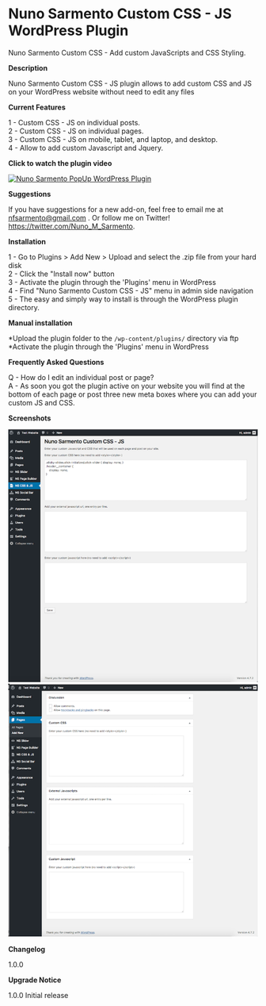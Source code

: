 #  Nuno Sarmento Custom CSS - JS WordPress Plugin


Nuno Sarmento Custom CSS - Add custom JavaScripts and CSS Styling.


**Description**

Nuno Sarmento Custom CSS - JS plugin allows to add custom CSS and JS on your WordPress website without need to edit any files



**Current Features**

1 -  Custom CSS - JS on individual posts. <br />
2 -  Custom CSS - JS on individual pages. <br />
3 -  Custom CSS - JS on mobile, tablet, and laptop, and desktop. <br />
4 -  Allow to add custom Javascript and Jquery. <br />



**Click to watch the plugin video**

[![Nuno Sarmento PopUp WordPress Plugin](https://i.ytimg.com/vi/P-tGKurW_f8/1.jpg)](https://www.youtube.com/watch?v=x063GEwTfUA)




**Suggestions**

If you have suggestions for a new add-on, feel free to email me at nfsarmento@gmail.com .
Or follow me on Twitter!
https://twitter.com/Nuno_M_Sarmento.



**Installation**

1 - Go to Plugins > Add New > Upload and select the .zip file from your hard disk <br />
2 - Click the "Install now" button <br />
3 - Activate the plugin through the 'Plugins' menu in WordPress <br />
4 - Find "Nuno Sarmento Custom CSS - JS" menu in admin side navigation <br />
5 - The easy and simply way to install is through the WordPress plugin directory. <br />



**Manual installation**

*Upload the plugin folder to the `/wp-content/plugins/` directory via ftp
*Activate the plugin through the 'Plugins' menu in WordPress



**Frequently Asked Questions**

Q - How do I edit an individual post or page? <br />
A - As soon you got the plugin active on your website you will find at the bottom of each page or post three new meta boxes where you can add your custom JS and CSS.



**Screenshots**

![Nuno Sarmento custom CSS - JS](https://github.com/nfsarmento/nuno-sarmento-custom-css-js/blob/master/assets/images/screenshot-1.png "Optional title")
![CSS - JS on individual posts](https://github.com/nfsarmento/nuno-sarmento-custom-css-js/blob/master/assets/images/screenshot-2.png "Optional title")




**Changelog**

1.0.0

**Upgrade Notice**

1.0.0
Initial release
